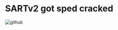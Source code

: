 # SARTv2 got sped cracked
![github](https://user-images.githubusercontent.com/79816938/232660482-48f3bfcc-9ddd-479b-9d1a-0b7daa721dbc.png)

